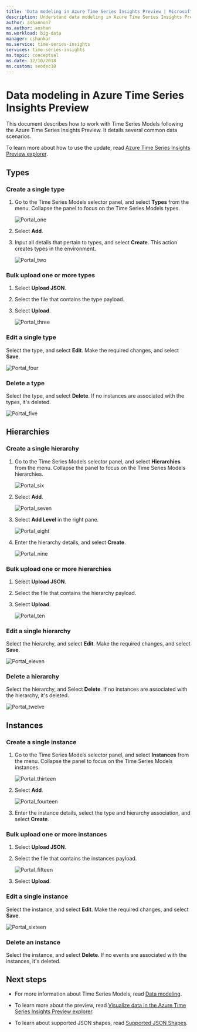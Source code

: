 ```yaml
---
title: 'Data modeling in Azure Time Series Insights Preview | Microsoft Docs'
description: Understand data modeling in Azure Time Series Insights Preview.
author: ashannon7
ms.author: anshan
ms.workload: big-data
manager: cshankar
ms.service: time-series-insights
services: time-series-insights
ms.topic: conceptual
ms.date: 12/10/2018
ms.custom: seodec18
---
```


# Data modeling in Azure Time Series Insights Preview

This document describes how to work with Time Series Models following the Azure Time Series Insights Preview. It details several common data scenarios.

To learn more about how to use the update, read [Azure Time Series Insights Preview explorer](./time-series-insights-update-explorer.md).

## Types

### Create a single type

1. Go to the Time Series Models selector panel, and select **Types** from the menu. Collapse the panel to focus on the Time Series Models types.

    ![Portal_one][1]

1. Select **Add**.
1. Input all details that pertain to types, and select **Create**. This action creates types in the environment.

    ![Portal_two][2]

### Bulk upload one or more types

1. Select **Upload JSON**.
1. Select the file that contains the type payload.
1. Select **Upload**.

    ![Portal_three][3]

### Edit a single type

Select the type, and select **Edit**. Make the required changes, and select **Save**.

![Portal_four][4]

### Delete a type

Select the type, and select **Delete**. If no instances are associated with the types, it's deleted.

![Portal_five][5]

## Hierarchies

### Create a single hierarchy

1. Go to the Time Series Models selector panel, and select **Hierarchies** from the menu. Collapse the panel to focus on the Time Series Models hierarchies.

    ![Portal_six][6]

1. Select **Add**.

    ![Portal_seven][7]

1. Select **Add Level** in the right pane.

    ![Portal_eight][8]

1. Enter the hierarchy details, and select **Create**.

    ![Portal_nine][9]

### Bulk upload one or more hierarchies

1. Select **Upload JSON**.
1. Select the file that contains the hierarchy payload.
1. Select **Upload**.

    ![Portal_ten][10]

### Edit a single hierarchy

Select the hierarchy, and select **Edit**. Make the required changes, and select **Save**.

![Portal_eleven][11]

### Delete a hierarchy

Select the hierarchy, and Select **Delete**. If no instances are associated with the hierarchy, it's deleted.

![Portal_twelve][12]

## Instances

### Create a single instance

1. Go to the Time Series Models selector panel, and select **Instances** from the menu. Collapse the panel to focus on the Time Series Models instances.

    ![Portal_thirteen][13]

1. Select **Add**.

    ![Portal_fourteen][14]

1. Enter the instance details, select the type and hierarchy association, and select **Create**.

### Bulk upload one or more instances

1. Select **Upload JSON**.
1. Select the file that contains the instances payload.

    ![Portal_fifteen][15]

1. Select **Upload**.

### Edit a single instance

Select the instance, and select **Edit**. Make the required changes, and select **Save**.

![Portal_sixteen][16]

### Delete an instance

Select the instance, and select **Delete**. If no events are associated with the instances, it's deleted.

## Next steps

- For more information about Time Series Models, read [Data modeling](./time-series-insights-update-tsm.md).

- To learn more about the preview, read [Visualize data in the Azure Time Series Insights Preview explorer](./time-series-insights-update-explorer.md).

- To learn about supported JSON shapes, read [Supported JSON Shapes](./time-series-insights-send-events.md#json).

<!-- Images -->
[1]: media/v2-update-how-to-tsm/portal_one.png
[2]: media/v2-update-how-to-tsm/portal_two.png
[3]: media/v2-update-how-to-tsm/portal_three.png
[4]: media/v2-update-how-to-tsm/portal_four.png
[5]: media/v2-update-how-to-tsm/portal_five.png
[6]: media/v2-update-how-to-tsm/portal_six.png
[7]: media/v2-update-how-to-tsm/portal_seven.png
[8]: media/v2-update-how-to-tsm/portal_eight.png
[9]: media/v2-update-how-to-tsm/portal_nine.png
[10]: media/v2-update-how-to-tsm/portal_ten.png
[11]: media/v2-update-how-to-tsm/portal_eleven.png
[12]: media/v2-update-how-to-tsm/portal_twelve.png
[13]: media/v2-update-how-to-tsm/portal_thirteen.png
[14]: media/v2-update-how-to-tsm/portal_fourteen.png
[15]: media/v2-update-how-to-tsm/portal_fifteen.png
[16]: media/v2-update-how-to-tsm/portal_sixteen.png